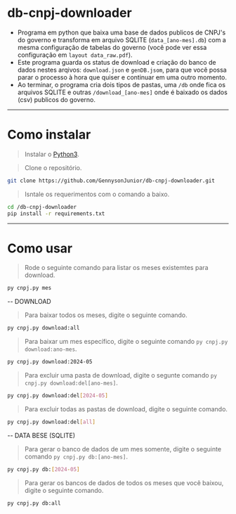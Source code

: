 # db-cnpj-downloader
- Programa em python que baixa uma base de dados publicos de CNPJ's do governo e transforma em arquivo SQLITE (`data_[ano-mes].db`) com a mesma configuração de tabelas do governo (você pode ver essa configuração em `layout data_raw.pdf`).
- Este programa guarda os status de download e criação do banco de dados nestes arqivos: `download.json` e `genDB.jsom`, para que você possa parar o processo à hora que quiser e continuar em uma outro momento.
- Ao terminar, o programa cria dois tipos de pastas, uma `/db` onde fica os arquivos SQLITE e outras `/download_[ano-mes]` onde é baixado os dados (csv) publicos do governo.
---

# Como instalar
> Instalar o [Python3](https://www.python.org/).

> Clone o repositório.
```bash
git clone https://github.com/GennysonJunior/db-cnpj-downloader.git
```
> Isntale os requerimentos com o comando a baixo.
```bash
cd /db-cnpj-downloader
pip install -r requirements.txt
```
---
# Como usar
> Rode o seguinte comando para listar os meses existemtes para download.
```bash
py cnpj.py mes
```
-- DOWNLOAD
> Para baixar todos os meses, digite o seguinte comando.
```bash
py cnpj.py download:all
```
> Para baixar um mes específico, digite o seguinte comando `py cnpj.py download:ano-mes`.
```bash
py cnpj.py download:2024-05
```
> Para excluir uma pasta de download, digite o segunte comando `py cnpj.py download:del[ano-mes]`.
```bash
py cnpj.py download:del[2024-05]
```
> Para excluir todas as pastas de download, digite o seguinte comando.
```bash
py cnpj.py download:del[all]
```

-- DATA BESE (SQLITE)
> Para gerar o banco de dados de um mes somente, digite o seguinte comando `py cnpj.py db:[ano-mes]`.
```bash
py cnpj.py db:[2024-05]
```
> Para gerar os bancos de dados de todos os meses que você baixou, digite o seguinte comando.
```bash
py cnpj.py db:all
```